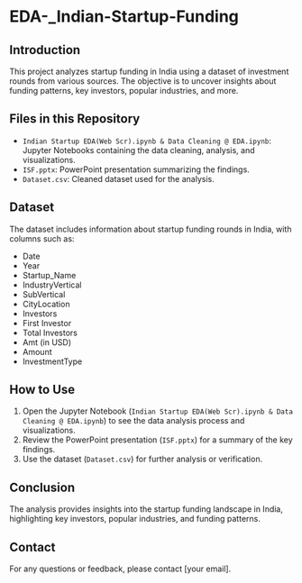 # EDA-_Indian-Startup-Funding

## Introduction  
This project analyzes startup funding in India using a dataset of investment rounds from various sources. The objective is to uncover insights about funding patterns, key investors, popular industries, and more.

## Files in this Repository
- `Indian Startup EDA(Web Scr).ipynb & Data Cleaning @ EDA.ipynb`: Jupyter Notebooks containing the data cleaning, analysis, and visualizations.
- `ISF.pptx`: PowerPoint presentation summarizing the findings.
- `Dataset.csv`: Cleaned dataset used for the analysis.

## Dataset
The dataset includes information about startup funding rounds in India, with columns such as:
- Date
- Year
- Startup_Name
- IndustryVertical
- SubVertical
- CityLocation
- Investors
- First Investor
- Total Investors
- Amt (in USD)
- Amount
- InvestmentType

## How to Use
1. Open the Jupyter Notebook (`Indian Startup EDA(Web Scr).ipynb & Data Cleaning @ EDA.ipynb`) to see the data analysis process and visualizations.
2. Review the PowerPoint presentation (`ISF.pptx`) for a summary of the key findings.
3. Use the dataset (`Dataset.csv`) for further analysis or verification.

## Conclusion
The analysis provides insights into the startup funding landscape in India, highlighting key investors, popular industries, and funding patterns.

## Contact
For any questions or feedback, please contact [your email].
